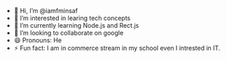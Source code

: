 - 👋 Hi, I’m @iamfminsaf
- 👀 I’m interested in learing tech concepts
- 🌱 I’m currently learning Node.js and Rect.js
- 💞️ I’m looking to collaborate on google
- 😄 Pronouns: He
- ⚡ Fun fact: I am in commerce stream in my school even I intrested in IT.
